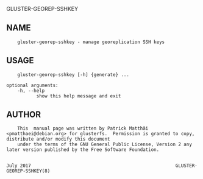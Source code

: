   GLUSTER-GEOREP-SSHKEY
 
## NAME
        gluster-georep-sshkey - manage georeplication SSH keys
 
## USAGE
        gluster-georep-sshkey [-h] {generate} ...
 
    optional arguments:
        -h, --help
               show this help message and exit
 
## AUTHOR
        This  manual page was written by Patrick Matthäi <pmatthaei@debian.org> for glusterfs.  Permission is granted to copy, distribute and/or modify this document
        under the terms of the GNU General Public License, Version 2 any later version published by the Free Software Foundation.
 
                                                                               July 2017                                                     GLUSTER-GEOREP-SSHKEY(8)
